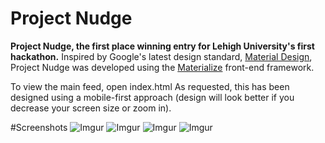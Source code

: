 # Project Nudge

**Project Nudge, the first place winning entry for Lehigh University's first hackathon.**
Inspired by Google's latest design standard, [Material Design](http://www.google.com/design/spec/material-design/introduction.html#), Project Nudge was developed using the [Materialize](http://materializecss.com/) front-end framework.


To view the main feed, open index.html
As requested, this has been designed using a mobile-first approach (design will look better if you decrease your screen size or zoom in).

#Screenshots
![Imgur](http://i.imgur.com/5H4OVMm.png)
![Imgur](http://i.imgur.com/iGK0RRY.png)
![Imgur](http://i.imgur.com/t4HowGv.png)
![Imgur](http://i.imgur.com/N8SWqoV.png)